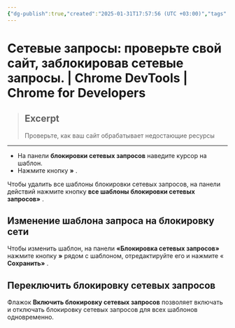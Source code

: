 ```yaml
---
{"dg-publish":true,"created":"2025-01-31T17:57:56 (UTC +03:00)","tags":[],"source":"https://developer.chrome.com/docs/devtools/network-request-blocking?hl=ru","author":"Dale St. Marthe","permalink":"/proekty/extentions/dev-tools/network-requests/","dgPassFrontmatter":true}
---
```



# Сетевые запросы: проверьте свой сайт, заблокировав сетевые запросы.  |  Chrome DevTools  |  Chrome for Developers

> ## Excerpt
> Проверьте, как ваш сайт обрабатывает недостающие ресурсы

---

-   На панели **блокировки сетевых запросов** наведите курсор на шаблон.
-   Нажмите кнопку **»** .

Чтобы удалить все шаблоны блокировки сетевых запросов, на панели действий нажмите кнопку **все шаблоны блокировки сетевых запросов»** .

## Изменение шаблона запроса на блокировку сети

Чтобы изменить шаблон, на панели **«Блокировка сетевых запросов»** нажмите кнопку **»** рядом с шаблоном, отредактируйте его и нажмите « **Сохранить»** .

## Переключить блокировку сетевых запросов

Флажок **Включить блокировку сетевых запросов** позволяет включать и отключать блокировку сетевых запросов для всех шаблонов одновременно. 